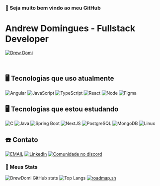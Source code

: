 ### 👋 Seja muito bem vindo ao meu GitHub
# Andrew Domingues - Fullstack Developer
[![Drew Domi](https://img.shields.io/badge/Portfolio_Homepage-EFEFEF?style=for-the-badge&logo=googlechrome&logoColor=2B2B2B)](https://drewdomi.com)

<br>

## 🖥️ Tecnologias que uso atualmente
![Angular](https://img.shields.io/badge/Angular-DD0031?style=for-the-badge&logo=angular&logoColor=white)
![JavaScript](https://img.shields.io/badge/JavaScript-323330?style=for-the-badge&logo=javascript&logoColor=F7DF1E)
![TypeScript](https://img.shields.io/badge/TypeScript-007ACC?style=for-the-badge&logo=typescript&logoColor=white)
![React](https://shields.io/badge/react-black?logo=react&style=for-the-badge)
![Node](https://img.shields.io/badge/Node.js-43853D?style=for-the-badge&logo=node.js&logoColor=white)
![Figma](https://img.shields.io/badge/Figma-F24E1E?style=for-the-badge&logo=figma&logoColor=white)

## 🖥️ Tecnologias que estou estudando
![C](https://img.shields.io/badge/C-00599C?style=for-the-badge&logo=c&logoColor=white)
![Java](https://img.shields.io/badge/Java-ED8B00?style=for-the-badge&logo=openjdk&logoColor=white)
![Spring Boot](https://img.shields.io/badge/Spring-6DB33F?style=for-the-badge&logo=spring&logoColor=white)
![NextJS](https://img.shields.io/badge/Next.js-000000.svg?style=for-the-badge&logo=nextdotjs&logoColor=white)
![PostgreSQL](https://img.shields.io/badge/PostgreSQL-316192?style=for-the-badge&logo=postgresql&logoColor=white)
![MongoDB](https://img.shields.io/badge/MongoDB-4EA94B?style=for-the-badge&logo=mongodb&logoColor=white)
![Linux](https://img.shields.io/badge/Linux-FCC624?style=for-the-badge&logo=linux&logoColor=black)

## ☎️ Contato
[![EMAIL](https://img.shields.io/badge/Email-222222?style=for-the-badge&logo=protonmail&logoColor=white)](mailto:contato@drewdomi.com)
[![LinkedIn](https://img.shields.io/badge/LinkedIn-0077B5?style=for-the-badge&logo=linkedin&logoColor=white)](https://www.linkedin.com/in/drewdomi/)
[![Comunidade no discord](https://img.shields.io/badge/Discord-7289DA?style=for-the-badge&logo=discord&logoColor=white)](https://discord.gg/rUZRTrggat)

### 🌟 Meus Stats
![DrewDomi GitHub stats](https://github-readme-stats.vercel.app/api?username=drewdomi&show_icons=true&theme=dark&hide=stars,issues)
![Top Langs](https://github-readme-stats.vercel.app/api/top-langs/?username=drewdomi&layout=compact&theme=dark&hide=html,shell,scheme)
[![roadmap.sh](https://roadmap.sh/card/wide/64885cae52e24cb0dbb1611d?variant=dark&roadmaps=angular%2Cjava%2Cfull-stack%2Cbackend)](https://roadmap.sh/u/drewdomi)
